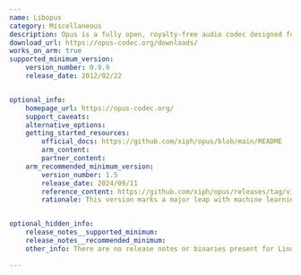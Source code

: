 ```yaml
---
name: Libopus
category: Miscellaneous
description: Opus is a fully open, royalty-free audio codec designed for exceptional versatility across speech, music, and streaming. Standardized as IETF RFC 6716, it combines Skype’s SILK and Xiph.Org’s CELT technologies to deliver unmatched performance for real-time internet communication, storage, and broadcast applications.
download_url: https://opus-codec.org/downloads/
works_on_arm: true
supported_minimum_version:
    version_number: 0.9.9
    release_date: 2012/02/22


optional_info:
    homepage_url: https://opus-codec.org/
    support_caveats:
    alternative_options: 
    getting_started_resources:
        official_docs: https://github.com/xiph/opus/blob/main/README
        arm_content:
        partner_content:
    arm_recommended_minimum_version:
        version_number: 1.5
        release_date: 2024/09/11
        reference_content: https://github.com/xiph/opus/releases/tag/v1.5
        rationale: This version marks a major leap with machine learning–driven enhancements in both encoder and decoder. It introduces Deep Redundancy (DRED) for significantly better packet loss robustness and Deep PLC for improved concealment. Low-bitrate speech quality is enhanced down to 6 kb/s wideband, while Neon (ARM) optimizations boost performance. The release also adds support for 4th and 5th order ambisonics, expanding its spatial audio capabilities.


optional_hidden_info:
    release_notes__supported_minimum: 
    release_notes__recommended_minimum: 
    other_info: There are no release notes or binaries present for Linux/ARM64. Libopus version 0.9.7 is installed and tested on the Neoverse N1, using steps mentioned in [README.md](https://github.com/xiph/opus/blob/v0.9.7/README).

---
```

